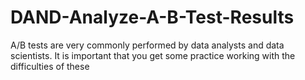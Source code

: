 # DAND-Analyze-A-B-Test-Results
A/B tests are very commonly performed by data analysts and data scientists. It is important that you get some practice working with the difficulties of these
